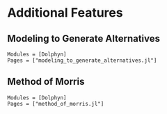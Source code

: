 # Additional Features

## Modeling to Generate Alternatives
```@autodocs
Modules = [Dolphyn]
Pages = ["modeling_to_generate_alternatives.jl"]
```
## Method of Morris
```@autodocs
Modules = [Dolphyn]
Pages = ["method_of_morris.jl"]
```
